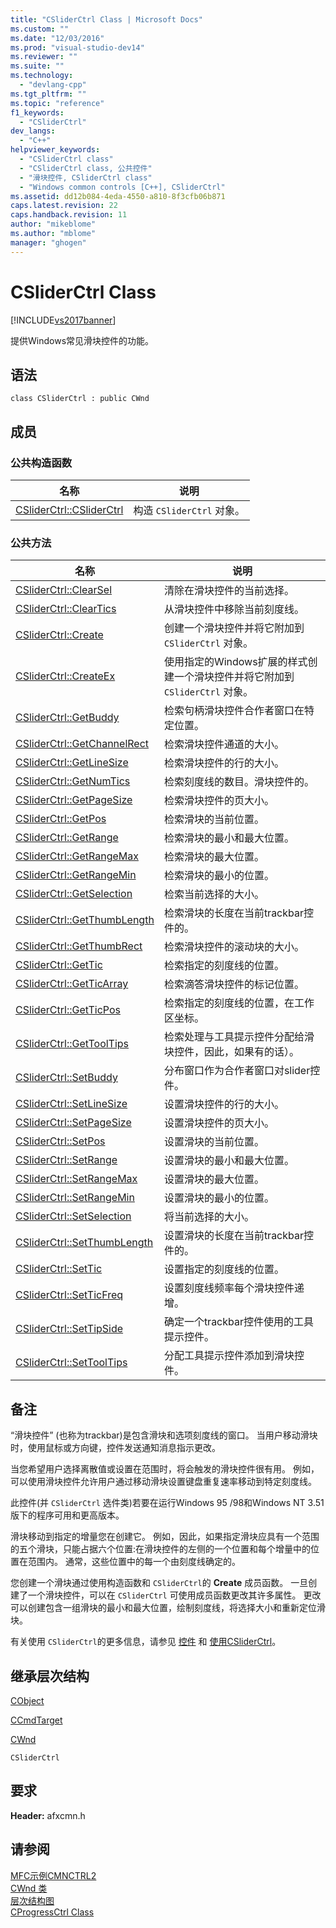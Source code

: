 ```yaml
---
title: "CSliderCtrl Class | Microsoft Docs"
ms.custom: ""
ms.date: "12/03/2016"
ms.prod: "visual-studio-dev14"
ms.reviewer: ""
ms.suite: ""
ms.technology: 
  - "devlang-cpp"
ms.tgt_pltfrm: ""
ms.topic: "reference"
f1_keywords: 
  - "CSliderCtrl"
dev_langs: 
  - "C++"
helpviewer_keywords: 
  - "CSliderCtrl class"
  - "CSliderCtrl class, 公共控件"
  - "滑块控件, CSliderCtrl class"
  - "Windows common controls [C++], CSliderCtrl"
ms.assetid: dd12b084-4eda-4550-a810-8f3cfb06b871
caps.latest.revision: 22
caps.handback.revision: 11
author: "mikeblome"
ms.author: "mblome"
manager: "ghogen"
---
```

# CSliderCtrl Class
[!INCLUDE[vs2017banner](../../assembler/inline/includes/vs2017banner.md)]

提供Windows常见滑块控件的功能。  
  
## 语法  
  
```  
class CSliderCtrl : public CWnd  
```  
  
## 成员  
  
### 公共构造函数  
  
|名称|说明|  
|--------|--------|  
|[CSliderCtrl::CSliderCtrl](../Topic/CSliderCtrl::CSliderCtrl.md)|构造 `CSliderCtrl` 对象。|  
  
### 公共方法  
  
|名称|说明|  
|--------|--------|  
|[CSliderCtrl::ClearSel](../Topic/CSliderCtrl::ClearSel.md)|清除在滑块控件的当前选择。|  
|[CSliderCtrl::ClearTics](../Topic/CSliderCtrl::ClearTics.md)|从滑块控件中移除当前刻度线。|  
|[CSliderCtrl::Create](../Topic/CSliderCtrl::Create.md)|创建一个滑块控件并将它附加到 `CSliderCtrl` 对象。|  
|[CSliderCtrl::CreateEx](../Topic/CSliderCtrl::CreateEx.md)|使用指定的Windows扩展的样式创建一个滑块控件并将它附加到 `CSliderCtrl` 对象。|  
|[CSliderCtrl::GetBuddy](../Topic/CSliderCtrl::GetBuddy.md)|检索句柄滑块控件合作者窗口在特定位置。|  
|[CSliderCtrl::GetChannelRect](../Topic/CSliderCtrl::GetChannelRect.md)|检索滑块控件通道的大小。|  
|[CSliderCtrl::GetLineSize](../Topic/CSliderCtrl::GetLineSize.md)|检索滑块控件的行的大小。|  
|[CSliderCtrl::GetNumTics](../Topic/CSliderCtrl::GetNumTics.md)|检索刻度线的数目。滑块控件的。|  
|[CSliderCtrl::GetPageSize](../Topic/CSliderCtrl::GetPageSize.md)|检索滑块控件的页大小。|  
|[CSliderCtrl::GetPos](../Topic/CSliderCtrl::GetPos.md)|检索滑块的当前位置。|  
|[CSliderCtrl::GetRange](../Topic/CSliderCtrl::GetRange.md)|检索滑块的最小和最大位置。|  
|[CSliderCtrl::GetRangeMax](../Topic/CSliderCtrl::GetRangeMax.md)|检索滑块的最大位置。|  
|[CSliderCtrl::GetRangeMin](../Topic/CSliderCtrl::GetRangeMin.md)|检索滑块的最小的位置。|  
|[CSliderCtrl::GetSelection](../Topic/CSliderCtrl::GetSelection.md)|检索当前选择的大小。|  
|[CSliderCtrl::GetThumbLength](../Topic/CSliderCtrl::GetThumbLength.md)|检索滑块的长度在当前trackbar控件的。|  
|[CSliderCtrl::GetThumbRect](../Topic/CSliderCtrl::GetThumbRect.md)|检索滑块控件的滚动块的大小。|  
|[CSliderCtrl::GetTic](../Topic/CSliderCtrl::GetTic.md)|检索指定的刻度线的位置。|  
|[CSliderCtrl::GetTicArray](../Topic/CSliderCtrl::GetTicArray.md)|检索滴答滑块控件的标记位置。|  
|[CSliderCtrl::GetTicPos](../Topic/CSliderCtrl::GetTicPos.md)|检索指定的刻度线的位置，在工作区坐标。|  
|[CSliderCtrl::GetToolTips](../Topic/CSliderCtrl::GetToolTips.md)|检索处理与工具提示控件分配给滑块控件，因此，如果有的话）。|  
|[CSliderCtrl::SetBuddy](../Topic/CSliderCtrl::SetBuddy.md)|分布窗口作为合作者窗口对slider控件。|  
|[CSliderCtrl::SetLineSize](../Topic/CSliderCtrl::SetLineSize.md)|设置滑块控件的行的大小。|  
|[CSliderCtrl::SetPageSize](../Topic/CSliderCtrl::SetPageSize.md)|设置滑块控件的页大小。|  
|[CSliderCtrl::SetPos](../Topic/CSliderCtrl::SetPos.md)|设置滑块的当前位置。|  
|[CSliderCtrl::SetRange](../Topic/CSliderCtrl::SetRange.md)|设置滑块的最小和最大位置。|  
|[CSliderCtrl::SetRangeMax](../Topic/CSliderCtrl::SetRangeMax.md)|设置滑块的最大位置。|  
|[CSliderCtrl::SetRangeMin](../Topic/CSliderCtrl::SetRangeMin.md)|设置滑块的最小的位置。|  
|[CSliderCtrl::SetSelection](../Topic/CSliderCtrl::SetSelection.md)|将当前选择的大小。|  
|[CSliderCtrl::SetThumbLength](../Topic/CSliderCtrl::SetThumbLength.md)|设置滑块的长度在当前trackbar控件的。|  
|[CSliderCtrl::SetTic](../Topic/CSliderCtrl::SetTic.md)|设置指定的刻度线的位置。|  
|[CSliderCtrl::SetTicFreq](../Topic/CSliderCtrl::SetTicFreq.md)|设置刻度线频率每个滑块控件递增。|  
|[CSliderCtrl::SetTipSide](../Topic/CSliderCtrl::SetTipSide.md)|确定一个trackbar控件使用的工具提示控件。|  
|[CSliderCtrl::SetToolTips](../Topic/CSliderCtrl::SetToolTips.md)|分配工具提示控件添加到滑块控件。|  
  
## 备注  
 “滑块控件” \(也称为trackbar\)是包含滑块和选项刻度线的窗口。  当用户移动滑块时，使用鼠标或方向键，控件发送通知消息指示更改。  
  
 当您希望用户选择离散值或设置在范围时，将会触发的滑块控件很有用。  例如，可以使用滑块控件允许用户通过移动滑块设置键盘重复速率移动到特定刻度线。  
  
 此控件\(并 `CSliderCtrl` 选件类\)若要在运行Windows 95 \/98和Windows NT 3.51版下的程序可用和更高版本。  
  
 滑块移动到指定的增量您在创建它。  例如，因此，如果指定滑块应具有一个范围的五个滑块，只能占据六个位置:在滑块控件的左侧的一个位置和每个增量中的位置在范围内。  通常，这些位置中的每一个由刻度线确定的。  
  
 您创建一个滑块通过使用构造函数和 `CSliderCtrl`的 **Create** 成员函数。  一旦创建了一个滑块控件，可以在 `CSliderCtrl` 可使用成员函数更改其许多属性。  更改可以创建包含一组滑块的最小和最大位置，绘制刻度线，将选择大小和重新定位滑块。  
  
 有关使用 `CSliderCtrl`的更多信息，请参见 [控件](../../mfc/controls-mfc.md) 和 [使用CSliderCtrl](../../mfc/using-csliderctrl.md)。  
  
## 继承层次结构  
 [CObject](../../mfc/reference/cobject-class.md)  
  
 [CCmdTarget](../../mfc/reference/ccmdtarget-class.md)  
  
 [CWnd](../../mfc/reference/cwnd-class.md)  
  
 `CSliderCtrl`  
  
## 要求  
 **Header:** afxcmn.h  
  
## 请参阅  
 [MFC示例CMNCTRL2](../../top/visual-cpp-samples.md)   
 [CWnd 类](../../mfc/reference/cwnd-class.md)   
 [层次结构图](../../mfc/hierarchy-chart.md)   
 [CProgressCtrl Class](../../mfc/reference/cprogressctrl-class.md)